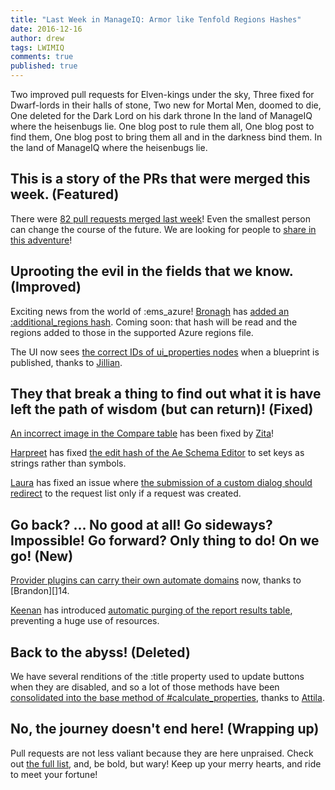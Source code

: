 ```yaml
---
title: "Last Week in ManageIQ: Armor like Tenfold Regions Hashes"
date: 2016-12-16
author: drew
tags: LWIMIQ
comments: true
published: true
---
```


Two improved pull requests for Elven-kings under the sky,
Three fixed for Dwarf-lords in their halls of stone,
Two new for Mortal Men, doomed to die,
One deleted for the Dark Lord on his dark throne
In the land of ManageIQ where the heisenbugs lie.
One blog post to rule them all, One blog post to find them,
One blog post to bring them all and in the darkness bind them.
In the land of ManageIQ where the heisenbugs lie.

## This is a story of the PRs that were merged this week. (Featured)

There were [82 pull requests merged last week][1]! Even the smallest person can change the course of the future. We are looking for people to [share in this adventure][2]!

## Uprooting the evil in the fields that we know. (Improved)
Exciting news from the world of :ems_azure! [Bronagh][3] has [added an :additional_regions hash][4]. Coming soon: that hash will be read and the regions added to those in the supported Azure regions file. 

The UI now sees [the correct IDs of ui_properties nodes][5] when a blueprint is published, thanks to [Jillian][6]. 

## They that break a thing to find out what it is have left the path of wisdom (but can return)! (Fixed)

[An incorrect image in the Compare table][7] has been fixed by [Zita][8]!

[Harpreet][9] has fixed [the edit hash of the Ae Schema Editor][10] to set keys as strings rather than symbols.

[Laura][11] has fixed an issue where [the submission of a custom dialog should redirect][12] to the request list only if a request was created. 

## Go back? ... No good at all! Go sideways? Impossible! Go forward? Only thing to do! On we go! (New)
 
[Provider plugins can carry their own automate domains][13] now, thanks to [Brandon][]14. 

[Keenan][15] has introduced [automatic purging of the report results table][16], preventing a huge use of resources. 

## Back to the abyss! (Deleted)

We have several renditions of the :title property used to update buttons when they are disabled, and so a lot of those methods have been [consolidated into the base method of #calculate_properties][17], thanks to [Attila][18]. 

## No, the journey doesn't end here! (Wrapping up)

Pull requests are not less valiant because they are here unpraised. Check out [the full list][1], and, be bold, but wary! Keep up your merry hearts, and ride to meet your fortune!
  

[1]: https://github.com/ManageIQ/manageiq/pulls?utf8=%E2%9C%93&q=is%3Apr%20is%3Amerged%20base%3Amaster%20merged%3A%222016-12-12%20..%202016-12-18%22%20sort%3Acreated-desc%20
[2]: https://github.com/manageiq/manageiq/compare/master@%7B2016-09-11%7D...@%7B2016-09-17%7D
[3]: https://github.com/bronaghs
[4]: https://github.com/ManageIQ/manageiq/pull/13178
[5]: https://github.com/ManageIQ/manageiq/pull/13153
[6]: https://github.com/jntullo
[7]: https://github.com/ManageIQ/manageiq/pull/13118
[8]: https://github.com/ZitaNemeckova
[9]: https://github.com/h-kataria
[10]: https://github.com/ManageIQ/manageiq/pull/13201
[11]: https://github.com/lgalis
[12]: https://github.com/ManageIQ/manageiq/pull/13182
[13]: https://github.com/ManageIQ/manageiq/pull/11083
[14]: https://github.com/bdunne
[15]: https://github.com/kbrock
[16]: https://github.com/ManageIQ/manageiq/pull/13044
[17]: https://github.com/ManageIQ/manageiq/pull/13052
[18]: https://github.com/vecerek
